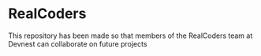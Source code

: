 # RealCoders
This repository has been made so that members of the RealCoders team at Devnest can collaborate on future projects
